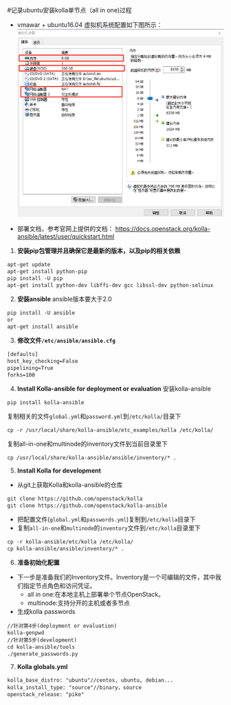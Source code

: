 #记录ubuntu安装kolla单节点（all in one)过程
- vmawar + ubuntu16.04
虚拟机系统配置如下图所示：
![虚拟机配置](assets/markdown-img-paste-20180313143149518.png)

- 部署文档，参考官网上提供的文档：
https://docs.openstack.org/kolla-ansible/latest/user/quickstart.html
1. **安装pip包管理并且确保它是最新的版本，以及pip的相关依赖**
```shell
apt-get update
apt-get install python-pip
pip install -U pip
apt-get install python-dev libffi-dev gcc libssl-dev python-selinux
```
2. **安装ansible**
ansible版本要大于2.0
```shell
pip install -U ansible
or
apt-get install ansible
```
3. **修改文件`/etc/ansible/ansible.cfg`**
```
[defaults]
host_key_checking=False
pipelining=True
forks=100
```
4. **Install Kolla-ansible for deployment or evaluation**
安装kolla-ansible
```
pip install kolla-ansible
```
复制相关的文件`global.yml`和`password.yml`到`/etc/kolla/`目录下
```
cp -r /usr/local/share/kolla-ansible/etc_examples/kolla /etc/kolla/
```
复制all-in-one和multinode的inventory文件到当前目录里下
```
cp /usr/local/share/kolla-ansible/ansible/inventory/* .
```
5. **Install Kolla for development**
- 从git上获取Kolla和kolla-ansible的仓库
```
git clone https://github.com/openstack/kolla
git clone https://github.com/openstack/kolla-ansible
```
- 把配置文件(`global.yml`和`passwords.yml`)复制到`/etc/kolla`目录下
- 复制`all-in-one`和`multinode`的`inventory`文件到`/etc/kolla`目录里下
```
cp -r kolla-ansible/etc/kolla /etc/kolla/
cp kolla-ansible/ansible/inventory/* .
```
6. **准备初始化配置**
- 下一步是准备我们的Inventory文件。Inventory是一个可编辑的文件，其中我们指定节点角色和访问凭证。
    - all in one:在本地主机上部署单个节点OpenStack。
    - multinode:支持分开的主机或者多节点
- 生成kolla passwords
```
//针对第4步(deployment or evaluation)
kolla-genpwd
//针对第5步(development)
cd kolla-ansible/tools
./generate_passwords.py
```
7. **Kolla globals.yml**
```
kolla_base_distro: "ubuntu"//centos, ubuntu, debian...
kolla_install_type: "source"//binary，source
openstack_release: "pike"

```
